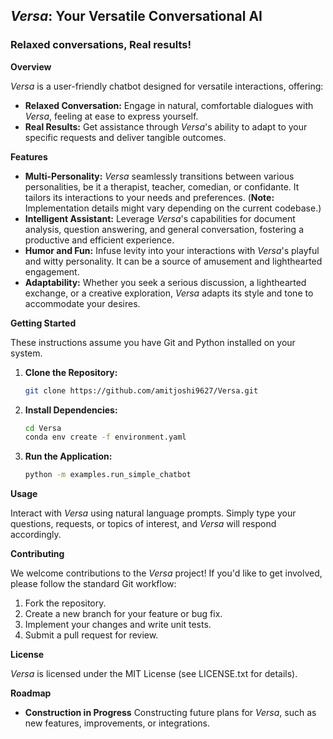 ## _Versa_: Your Versatile Conversational AI

### Relaxed conversations, Real results!
**Overview**

_Versa_ is a user-friendly chatbot designed for versatile interactions, offering:

* **Relaxed Conversation:** Engage in natural, comfortable dialogues with _Versa_, feeling at ease to express yourself.
* **Real Results:** Get assistance through _Versa_'s ability to adapt to your specific requests and deliver tangible outcomes.

**Features**

* **Multi-Personality:** _Versa_ seamlessly transitions between various personalities, be it a therapist, teacher, comedian, or confidante. It tailors its interactions to your needs and preferences. (**Note:** Implementation details might vary depending on the current codebase.)
* **Intelligent Assistant:** Leverage _Versa_'s capabilities for document analysis, question answering, and general conversation, fostering a productive and efficient experience.
* **Humor and Fun:** Infuse levity into your interactions with _Versa_'s playful and witty personality. It can be a source of amusement and lighthearted engagement.
* **Adaptability:** Whether you seek a serious discussion, a lighthearted exchange, or a creative exploration, _Versa_ adapts its style and tone to accommodate your desires.

**Getting Started**

These instructions assume you have Git and Python installed on your system.

1. **Clone the Repository:**
   ```bash
   git clone https://github.com/amitjoshi9627/Versa.git
   ```
2. **Install Dependencies:**
   ```bash
   cd Versa
   conda env create -f environment.yaml
   ```
3. **Run the Application:**
   ```bash
   python -m examples.run_simple_chatbot
   ```

**Usage**

Interact with _Versa_ using natural language prompts. Simply type your questions, requests, or topics of interest, and _Versa_ will respond accordingly.

**Contributing**

We welcome contributions to the _Versa_ project! If you'd like to get involved, please follow the standard Git workflow:

1. Fork the repository.
2. Create a new branch for your feature or bug fix.
3. Implement your changes and write unit tests.
4. Submit a pull request for review.

**License**

_Versa_ is licensed under the MIT License (see LICENSE.txt for details).

**Roadmap**

* **Construction in Progress** Constructing future plans for _Versa_, such as new features, improvements, or integrations.
